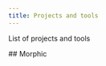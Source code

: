 ```yaml
---
title: Projects and tools
---
```

List of projects and tools

<div class="project-card left">
    <div class="project-card-content">
        ## Morphic
    </div>
</div>